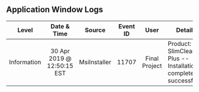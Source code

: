 ## Application Window Logs
| Level | Date & Time | Source | Event ID | User | Details |
|:-:|:-:|:-:|:-:|:-:|-|
| Information | 30 Apr 2019 @ </br>12:50:15 EST | MsiInstaller | 11707 | Final Project | Product: SlimCleaner Plus -- Installation completed successfully. |
